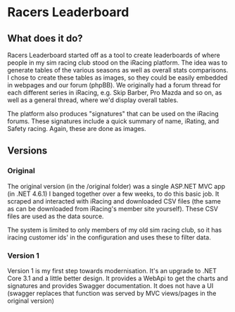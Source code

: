 # Racers Leaderboard

## What does it do?

Racers Leaderboard started off as a tool to create leaderboards of where people in my sim racing club stood on the iRacing platform.  The idea was to generate tables of the various seasons as well as overall stats comparisons.  I chose to create these tables as images, so they could be easily embedded in webpages and our forum (phpBB).  We originally had a forum thread for each different series in iRacing, e.g. Skip Barber, Pro Mazda and so on, as well as a general thread, where we'd display overall tables.  

The platform also produces "signatures" that can be used on the iRacing forums.  These signatures include a quick summary of name, iRating, and Safety racing. Again, these are done as images.

## Versions

### Original

The original version (in the /original folder) was a single ASP.NET MVC app (in .NET 4.6.1) I banged together over a few weeks, to do this basic job.  It scraped and interacted with iRacing and downloaded CSV files (the same as can be downloaded from iRacing's member site yourself).  These CSV files are used as the data source.

The system is limited to only members of my old sim racing club, so it has iracing customer ids' in the configuration and uses these to filter data.  

### Version 1

Version 1 is my first step towards modernisation. It's an upgrade to .NET Core 3.1 and a little better design.  It provides a WebApi to get the charts and signatures and provides Swagger documentation.  It does not have a UI (swagger replaces that function was served by MVC views/pages in the original version)